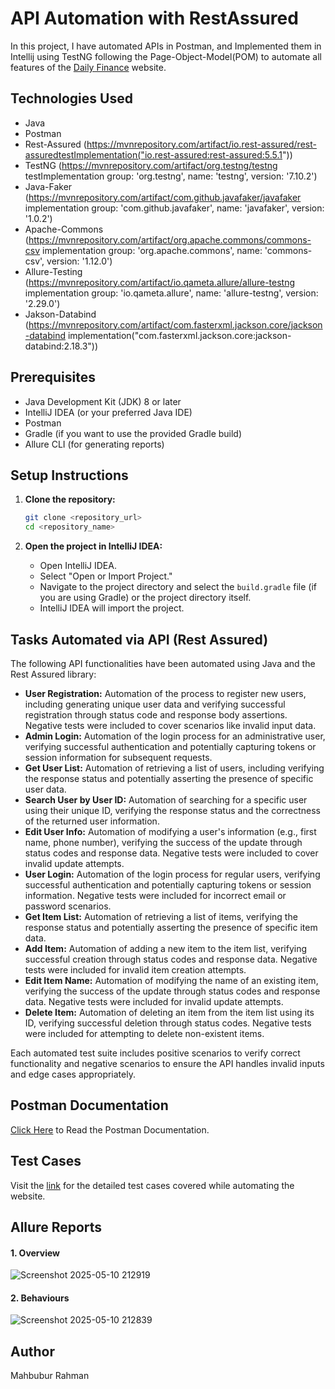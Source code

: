# API Automation with RestAssured 
In this project, I have automated APIs in Postman, and Implemented them in Intellij using TestNG following the Page-Object-Model(POM) to automate all features of the [Daily Finance](https://dailyfinance.roadtocareer.net/) website. 

## Technologies Used

 * Java
 * Postman
 * Rest-Assured (https://mvnrepository.com/artifact/io.rest-assured/rest-assuredtestImplementation("io.rest-assured:rest-assured:5.5.1"))
 * TestNG (https://mvnrepository.com/artifact/org.testng/testng testImplementation group: 'org.testng', name: 'testng', version: '7.10.2')
 * Java-Faker (https://mvnrepository.com/artifact/com.github.javafaker/javafaker implementation group: 'com.github.javafaker', name: 'javafaker', version: '1.0.2')
 * Apache-Commons (https://mvnrepository.com/artifact/org.apache.commons/commons-csv implementation group: 'org.apache.commons', name: 'commons-csv', version: '1.12.0')
 * Allure-Testing (https://mvnrepository.com/artifact/io.qameta.allure/allure-testng implementation group: 'io.qameta.allure', name: 'allure-testng', version: '2.29.0')
 * Jakson-Databind (https://mvnrepository.com/artifact/com.fasterxml.jackson.core/jackson-databind implementation("com.fasterxml.jackson.core:jackson-databind:2.18.3"))

## Prerequisites
 
  * Java Development Kit (JDK) 8 or later
  * IntelliJ IDEA (or your preferred Java IDE)
  * Postman
  * Gradle (if you want to use the provided Gradle build)
  * Allure CLI (for generating reports)

## Setup Instructions

 1.  **Clone the repository:**

     ```bash
     git clone <repository_url>
     cd <repository_name>
     ```

 2.  **Open the project in IntelliJ IDEA:**

     * Open IntelliJ IDEA.
     * Select "Open or Import Project."
     * Navigate to the project directory and select the `build.gradle` file (if you are using Gradle) or the project directory itself.
     * IntelliJ IDEA will import the project.
       
## Tasks Automated via API (Rest Assured)
The following API functionalities have been automated using Java and the Rest Assured library:

* **User Registration:** Automation of the process to register new users, including generating unique user data and verifying successful registration through status code and response body assertions. Negative tests were included to cover scenarios like invalid input data.
* **Admin Login:** Automation of the login process for an administrative user, verifying successful authentication and potentially capturing tokens or session information for subsequent requests.
* **Get User List:** Automation of retrieving a list of users, including verifying the response status and potentially asserting the presence of specific user data.
* **Search User by User ID:** Automation of searching for a specific user using their unique ID, verifying the response status and the correctness of the returned user information.
* **Edit User Info:** Automation of modifying a user's information (e.g., first name, phone number), verifying the success of the update through status codes and response data. Negative tests were included to cover invalid update attempts.
* **User Login:** Automation of the login process for regular users, verifying successful authentication and potentially capturing tokens or session information. Negative tests were included for incorrect email or password scenarios.
* **Get Item List:** Automation of retrieving a list of items, verifying the response status and potentially asserting the presence of specific item data.
* **Add Item:** Automation of adding a new item to the item list, verifying successful creation through status codes and response data. Negative tests were included for invalid item creation attempts.
* **Edit Item Name:** Automation of modifying the name of an existing item, verifying the success of the update through status codes and response data. Negative tests were included for invalid update attempts.
* **Delete Item:** Automation of deleting an item from the item list using its ID, verifying successful deletion through status codes. Negative tests were included for attempting to delete non-existent items.

Each automated test suite includes positive scenarios to verify correct functionality and negative scenarios to ensure the API handles invalid inputs and edge cases appropriately.

## Postman Documentation 
[Click Here](https://documenter.getpostman.com/view/42655650/2sB2j98pRD) to Read the Postman Documentation.

## Test Cases
Visit the [link](https://docs.google.com/spreadsheets/d/1SENdAEh4qqdwBK4n68Ux34tyCcaZ-45lJKHrfYT4-cM/edit?usp=sharing) for the detailed test cases covered while automating the website.  

## Allure Reports
#### 1. Overview 
![Screenshot 2025-05-10 212919](https://github.com/user-attachments/assets/d728083a-c91d-46a9-894d-5451e26a1583)
#### 2. Behaviours 
![Screenshot 2025-05-10 212839](https://github.com/user-attachments/assets/c4e6d865-16d1-46ac-89b6-5106d13d77fc)

##  Author

Mahbubur Rahman




